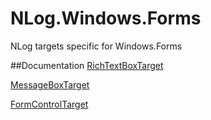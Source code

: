 # NLog.Windows.Forms
NLog targets specific for Windows.Forms

##Documentation
[RichTextBoxTarget](https://github.com/NLog/NLog.Windows.Forms/wiki/RichTextBoxTarget)

[MessageBoxTarget](https://github.com/NLog/NLog.Windows.Forms/wiki/MessageBoxTarget)

[FormControlTarget](https://github.com/NLog/NLog.Windows.Forms/wiki/FormControlTarget)
